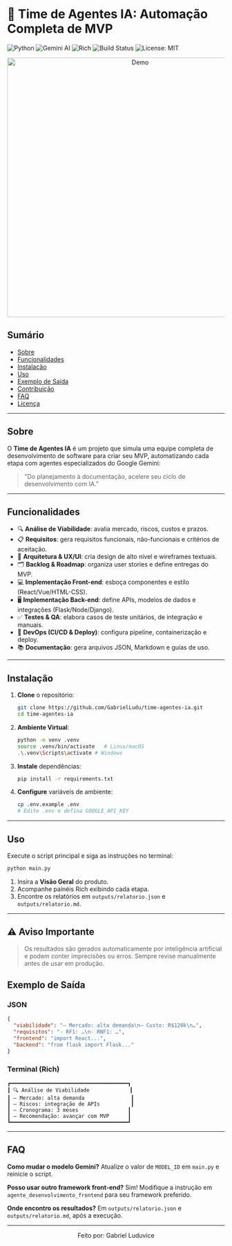 # 🚀 Time de Agentes IA: Automação Completa de MVP

![Python](https://img.shields.io/badge/python-3.8%2B-blue)
![Gemini AI](https://img.shields.io/badge/Google%20Gemini-AI-orange)
![Rich](https://img.shields.io/badge/terminal-rich-green)
![Build Status](https://img.shields.io/badge/build-passing-brightgreen)
![License: MIT](https://img.shields.io/badge/license-MIT-blue)

<p align="center">
  <img src="https://user-images.githubusercontent.com/GabrielLudu/demo.gif" alt="Demo" width="600"/>
</p>

## Sumário

- [Sobre](#sobre)
- [Funcionalidades](#funcionalidades)
- [Instalação](#instalação)
- [Uso](#uso)
- [Exemplo de Saída](#exemplo-de-saída)
- [Contribuição](#contribuição)
- [FAQ](#faq)
- [Licença](#licença)

---

## Sobre

O **Time de Agentes IA** é um projeto que simula uma equipe completa de desenvolvimento de software para criar seu MVP, automatizando cada etapa com agentes especializados do Google Gemini:

> "Do planejamento à documentação, acelere seu ciclo de desenvolvimento com IA."

---

## Funcionalidades

- 🔍 **Análise de Viabilidade**: avalia mercado, riscos, custos e prazos.
- 📋 **Requisitos**: gera requisitos funcionais, não-funcionais e critérios de aceitação.
- 🎨 **Arquitetura & UX/UI**: cria design de alto nível e wireframes textuais.
- 🗂 **Backlog & Roadmap**: organiza user stories e define entregas do MVP.
- 💻 **Implementação Front-end**: esboça componentes e estilo (React/Vue/HTML-CSS).
- 🖥 **Implementação Back-end**: define APIs, modelos de dados e integrações (Flask/Node/Django).
- ✅ **Testes & QA**: elabora casos de teste unitários, de integração e manuais.
- 🚀 **DevOps (CI/CD & Deploy)**: configura pipeline, containerização e deploy.
- 📚 **Documentação**: gera arquivos JSON, Markdown e guias de uso.

---

## Instalação

1. **Clone** o repositório:

   ```bash
   git clone https://github.com/GabrielLudu/time-agentes-ia.git
   cd time-agentes-ia
   ```

2. **Ambiente Virtual**:

   ```bash
   python -m venv .venv
   source .venv/bin/activate   # Linux/macOS
   .\.venv\Scripts\activate # Windows
   ```

3. **Instale** dependências:

   ```bash
   pip install -r requirements.txt
   ```

4. **Configure** variáveis de ambiente:

   ```bash
   cp .env.example .env
   # Edite .env e defina GOOGLE_API_KEY
   ```

---

## Uso

Execute o script principal e siga as instruções no terminal:

```bash
python main.py
```

1. Insira a **Visão Geral** do produto.
2. Acompanhe painéis Rich exibindo cada etapa.
3. Encontre os relatórios em `outputs/relatorio.json` e `outputs/relatorio.md`.

---

## ⚠️ Aviso Importante

> Os resultados são gerados automaticamente por inteligência artificial e podem conter imprecisões ou erros. Sempre revise manualmente antes de usar em produção.

## Exemplo de Saída

### JSON

```json
{
  "viabilidade": "– Mercado: alta demanda\n– Custo: R$120k\n…",
  "requisitos": "- RF1: …\n- RNF1: …",
  "frontend": "import React...",
  "backend": "from flask import Flask..."
}
```

### Terminal (Rich)

```
┏━━━━━━━━━━━━━━━━━━━━━━━━━━━━━━━━━━━━━━┓
┃ 🔍 Análise de Viabilidade             ┃
┃ – Mercado: alta demanda               ┃
┃ – Riscos: integração de APIs          ┃
┃ – Cronograma: 3 meses                ┃
┃ – Recomendação: avançar com MVP      ┃
┗━━━━━━━━━━━━━━━━━━━━━━━━━━━━━━━━━━━━━━┛
```

---

## FAQ

**Como mudar o modelo Gemini?**
Atualize o valor de `MODEL_ID` em `main.py` e reinicie o script.

**Posso usar outro framework front-end?**
Sim! Modifique a instrução em `agente_desenvolvimento_frontend` para seu framework preferido.

**Onde encontro os resultados?**
Em `outputs/relatorio.json` e `outputs/relatorio.md`, após a execução.

---

<p align="center">Feito por: Gabriel Luduvice</p>
